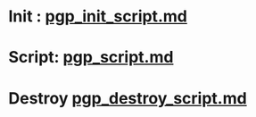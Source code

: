 # Init : [pgp_init_script.md](pgp_init_script.md)

# Script: [pgp_script.md](pgp_script.md)

# Destroy [pgp_destroy_script.md](pgp_destroy_script.md)